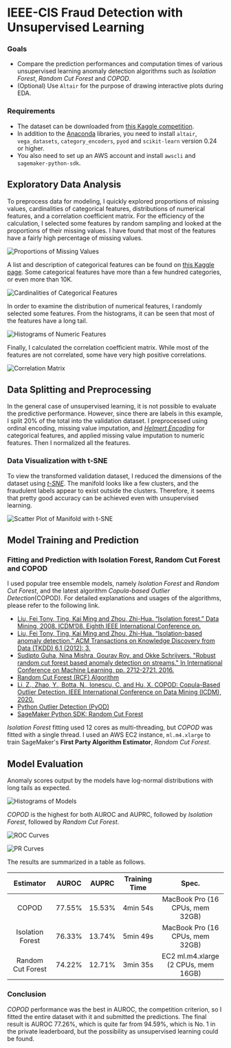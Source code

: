 # IEEE-CIS Fraud Detection with Unsupervised Learning
### Goals
* Compare the prediction performances and computation times of various unsupervised learning anomaly detection algorithms such as *Isolation Forest*, *Random Cut Forest* and *COPOD*.
* (Optional) Use `Altair` for the purpose of drawing interactive plots during EDA.
  
### Requirements
* The dataset can be downloaded from [this Kaggle competition](https://www.kaggle.com/c/ieee-fraud-detection).
* In addition to the [Anaconda](https://www.anaconda.com) libraries, you need to install `altair`, `vega_datasets`, `category_encoders`, `pyod` and `scikit-learn` version 0.24 or higher.
* You also need to set up an AWS account and install `awscli` and `sagemaker-python-sdk`.
  
## Exploratory Data Analysis
To preprocess data for modeling, I quickly explored proportions of missing values, cardinalities of categorical features, distributions of numerical features, and a correlation coefficient matrix. For the efficiency of the calculation, I selected some features by random sampling and looked at the proportions of their missing values. I have found that most of the features have a fairly high percentage of missing values.
  
![Proportions of Missing Values](./img/fraud_detection_with_unsupervised_learning1.svg)
  
A list and description of categorical features can be found on [this Kaggle page](https://www.kaggle.com/c/ieee-fraud-detection/data). Some categorical features have more than a few hundred categories, or even more than 10K.

![Cardinalities of Categorical Features](./img/fraud_detection_with_unsupervised_learning2.svg)
  
In order to examine the distribution of numerical features, I randomly selected some features. From the histograms, it can be seen that most of the features have a long tail.

![Histograms of Numeric Features](./img/fraud_detection_with_unsupervised_learning3.svg)  
  
Finally, I calculated the correlation coefficient matrix. While most of the features are not correlated, some have very high positive correlations.

![Correlation Matrix](./img/fraud_detection_with_unsupervised_learning4.svg)

## Data Splitting and Preprocessing
In the general case of unsupervised learning, it is not possible to evaluate the predictive performance. However, since there are labels in this example, I split 20% of the total into the validation dataset. I preprocessed using ordinal encoding, missing value imputation, and *[Helmert Encoding](http://psych.colorado.edu/~carey/Courses/PSYC5741/handouts/Coding%20Categorical%20Variables%202006-03-03.pdf)* for categorical features, and applied missing value imputation to numeric features. Then I normalized all the features.
  
### Data Visualization with t-SNE 
To view the transformed validation dataset, I reduced the dimensions of the dataset using *[t-SNE](https://www.jmlr.org/papers/volume9/vandermaaten08a/vandermaaten08a.pdf)*. The manifold looks like a few clusters, and the fraudulent labels appear to exist outside the clusters. Therefore, it seems that pretty good accuracy can be achieved even with unsupervised learning.
  
![Scatter Plot of Manifold with t-SNE](./img/fraud_detection_with_unsupervised_learning5.svg)

## Model Training and Prediction
### Fitting and Prediction with Isolation Forest, Random Cut Forest and COPOD
I used popular tree ensemble models, namely *Isolation Forest* and *Random Cut Forest*, and the latest algorithm *Copula-based Outlier Detection*(COPOD). For detailed explanations and usages of the algorithms, please refer to the following link.
* [Liu, Fei Tony, Ting, Kai Ming and Zhou, Zhi-Hua. “Isolation forest.” Data Mining, 2008. ICDM’08. Eighth IEEE International Conference on.](https://cs.nju.edu.cn/zhouzh/zhouzh.files/publication/icdm08b.pdf?q=isolation-forest)
* [Liu, Fei Tony, Ting, Kai Ming and Zhou, Zhi-Hua. “Isolation-based anomaly detection.” ACM Transactions on Knowledge Discovery from Data (TKDD) 6.1 (2012): 3.](https://cs.nju.edu.cn/zhouzh/zhouzh.files/publication/tkdd11.pdf)
* [Sudipto Guha, Nina Mishra, Gourav Roy, and Okke Schrijvers. "Robust random cut forest based anomaly detection on streams." In International Conference on Machine Learning, pp. 2712-2721. 2016. ](http://proceedings.mlr.press/v48/guha16.pdf)
* [Random Cut Forest (RCF) Algorithm](https://docs.aws.amazon.com/sagemaker/latest/dg/randomcutforest.html)
* [Li, Z., Zhao, Y., Botta, N., Ionescu, C. and Hu, X. COPOD: Copula-Based Outlier Detection. IEEE International Conference on Data Mining (ICDM), 2020.](https://arxiv.org/pdf/2009.09463.pdf)
* [Python Outlier Detection (PyOD)](https://pyod.readthedocs.io/en/latest)
* [SageMaker Python SDK: Random Cut Forest](https://sagemaker.readthedocs.io/en/stable/algorithms/randomcutforest.html)
  
*Isolation Forest* fitting used 12 cores as multi-threading, but *COPOD* was fitted with a single thread. I used an AWS EC2 instance, `ml.m4.xlarge` to train SageMaker's **First Party Algorithm Estimator**, *Random Cut Forest*.

## Model Evaluation
Anomaly scores output by the models have log-normal distributions with long tails as expected.
  
![Histograms of Models](./img/fraud_detection_with_unsupervised_learning6.svg)
  
*COPOD* is the highest for both AUROC and AUPRC, followed by *Isolation Forest*, followed by *Random Cut Forest*.
  
![ROC Curves](./img/fraud_detection_with_unsupervised_learning7.svg)
  
![PR Curves](./img/fraud_detection_with_unsupervised_learning8.svg)
  
The results are summarized in a table as follows.
  
|Estimator|AUROC|AUPRC|Training Time|Spec.|
|:------:|:---:|:---:|:---:|:---:|
|COPOD|77.55%|15.53%|4min 54s|MacBook Pro (16 CPUs, mem 32GB)|
|Isolation Forest|76.33%|13.74%|5min 49s|MacBook Pro (16 CPUs, mem 32GB)|
|Random Cut Forest|74.22%|12.71%|3min 35s|EC2 ml.m4.xlarge (2 CPUs, mem 16GB)|

### Conclusion
*COPOD* performance was the best in AUROC, the competition criterion, so I fitted the entire dataset with it and submitted the predictions. The final result is AUROC 77.26%, which is quite far from 94.59%, which is No. 1 in the private leaderboard, but the possibility as unsupervised learning could be found.
